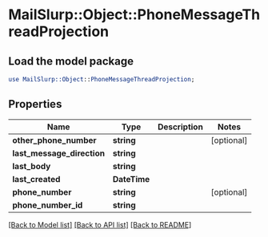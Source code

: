 # MailSlurp::Object::PhoneMessageThreadProjection

## Load the model package
```perl
use MailSlurp::Object::PhoneMessageThreadProjection;
```

## Properties
Name | Type | Description | Notes
------------ | ------------- | ------------- | -------------
**other_phone_number** | **string** |  | [optional] 
**last_message_direction** | **string** |  | 
**last_body** | **string** |  | 
**last_created** | **DateTime** |  | 
**phone_number** | **string** |  | [optional] 
**phone_number_id** | **string** |  | 

[[Back to Model list]](../README#documentation-for-models) [[Back to API list]](../README#documentation-for-api-endpoints) [[Back to README]](../README)


